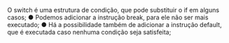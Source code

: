O switch é uma estrutura de condição, que pode substituir o if em alguns casos; ● Podemos adicionar a instrução break, para ele não ser mais executado; ● Há a possibilidade também de adicionar a instrução default, que é executada caso nenhuma condição seja satisfeita;